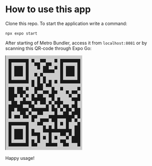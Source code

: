 # How to use this app

Clone this repo. To start the application write a command:

```
npx expo start 
```

After starting of Metro Bundler, access it from `localhost:8081` or by scanning this QR-code through Expo Go:

![alt text](image.png)

Happy usage!